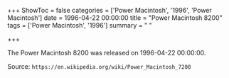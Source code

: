 +++
ShowToc = false
categories = ['Power Macintosh', '1996', 'Power Macintosh']
date = 1996-04-22 00:00:00
title = "Power Macintosh 8200"
tags = ['Power Macintosh', '1996']
summary = " "

+++

The Power Macintosh 8200 was released on 1996-04-22 00:00:00.

Source: `https://en.wikipedia.org/wiki/Power_Macintosh_7200`


